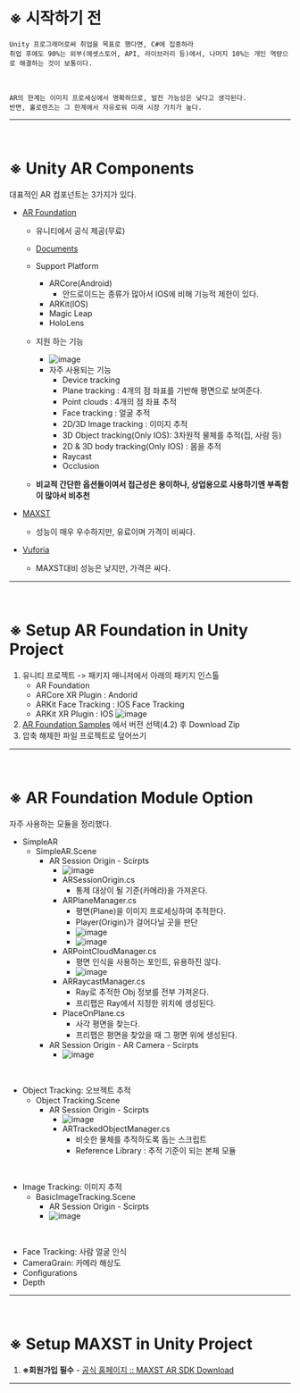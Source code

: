 # ※ 시작하기 전

    Unity 프로그래머로써 취업을 목표로 했다면, C#에 집중하라
    취업 후에도 90%는 외부(에셋스토어, API, 라이브러리 등)에서, 나머지 10%는 개인 역량으로 해결하는 것이 보통이다.


<br>

    AR의 한계는 이미지 프로세싱에서 명확하므로, 발전 가능성은 낮다고 생각된다.
    반면, 홀로렌즈는 그 한계에서 자유로워 미래 시장 가치가 높다.

---

<br>

# ※ Unity AR Components

대표적인 AR 컴포넌트는 3가지가 있다.

- [AR Foundation](https://unity.com/kr/unity/features/arfoundation)
  - 유니티에서 공식 제공(무료)
  - [Documents](https://docs.unity3d.com/Packages/com.unity.xr.arfoundation@4.2/manual/)
  - Support Platform
    - ARCore(Android)
      - 안드로이드는 종류가 많아서 IOS에 비해 기능적 제한이 있다.
    - ARKit(IOS)
    - Magic Leap
    - HoloLens
  - 지원 하는 기능
    - ![image](https://user-images.githubusercontent.com/110334366/186563929-20bcd6fc-1524-4744-97c2-b9a579b6714e.png)  
    - 자주 사용되는 기능
      - Device tracking
      - Plane tracking : 4개의 점 좌표를 기반해 평면으로 보여준다.
      - Point clouds : 4개의 점 좌표 추적
      - Face tracking : 얼굴 추적
      - 2D/3D Image tracking : 이미지 추적
      - 3D Object tracking(Only IOS): 3차원적 물체를 추적(집, 사람 등)
      - 2D & 3D body tracking(Only IOS) : 몸을 추적
      - Raycast
      - Occlusion
    
  - **비교적 간단한 옵션들이여서 접근성은 용이하나, 상업용으로 사용하기엔 부족함이 많아서 비추천**

- [MAXST](https://developer.maxst.com/)
  - 성능이 매우 우수하지만, 유료이며 가격이 비싸다.

- [Vuforia](https://library.vuforia.com/getting-started/getting-started-vuforia-engine-unity)
  - MAXST대비 성능은 낮지만, 가격은 싸다.

---

<br>

# ※ Setup AR Foundation in Unity Project

1. 유니티 프로젝트 -> 패키지 매니저에서 아래의 패키지 인스톨
    - AR Foundation
    - ARCore XR Plugin : Andorid
    - ARKit Face Tracking : IOS Face Tracking
    - ARKit XR Plugin : IOS
    ![image](https://user-images.githubusercontent.com/110334366/186564376-d3d31344-0fdd-47ca-a696-6886adfd9763.png)
2. [AR Foundation Samples](https://github.com/Unity-Technologies/arfoundation-samples) 에서 버전 선택(4.2) 후 Download Zip
3. 압축 해제한 파일 프로젝트로 덮어쓰기

---

<br>

# ※ AR Foundation Module Option

자주 사용하는 모듈을 정리했다.

- SimpleAR
  - SimpleAR.Scene
    - AR Session Origin - Scirpts
      - ![image](https://user-images.githubusercontent.com/110334366/186571721-b0288c6f-171c-43d4-b41f-f85d2f42bbf2.png)  
      - ARSessionOrigin.cs
        - 통제 대상이 될 기준(카메라)을 가져온다.
      - ARPlaneManager.cs
        - 평면(Plane)을 이미지 프로세싱하여 추적한다.
        - Player(Origin)가 걸어다닐 곳을 판단
        - ![image](https://user-images.githubusercontent.com/110334366/186572266-1b3ea136-30a2-4b1f-979a-f2d225095491.png)
        - ![image](https://user-images.githubusercontent.com/110334366/186572348-a181cc9a-93df-4698-a96a-b1fb5daff951.png)
      - ARPointCloudManager.cs
        - 평면 인식을 사용하는 포인트, 유용하진 않다.
        - ![image](https://user-images.githubusercontent.com/110334366/186572571-baaab746-cf06-46b2-8be8-0a90b85dde83.png)
      - ARRaycastManager.cs
        - Ray로 추적한 Obj 정보를 전부 가져온다.
        - 프리팹은 Ray에서 지정한 위치에 생성된다.
      - PlaceOnPlane.cs
        - 사각 평면을 찾는다.
        - 프리팹은 평면을 찾았을 때 그 평면 위에 생성된다.
    - AR Session Origin - AR Camera - Scirpts
      - ![image](https://user-images.githubusercontent.com/110334366/186571351-80113f1d-5a0d-41af-bb11-05c66f1f5f19.png)

<br>

- Object Tracking: 오브젝트 추적
  - Object Tracking.Scene
    - AR Session Origin - Scirpts
      - ![image](https://user-images.githubusercontent.com/110334366/186584191-ae09c5da-8eda-40da-8aa4-9c4419700d29.png)
      - ARTrackedObjectManager.cs
        - 비슷한 물체를 추적하도록 돕는 스크립트
        - Reference Library : 추적 기준이 되는 본체 모듈

<br>

- Image Tracking: 이미지 추적
  - BasicImageTracking.Scene
    - AR Session Origin - Scirpts
    - ![image](https://user-images.githubusercontent.com/110334366/186585917-ba2100cd-631a-4e09-ad10-1ed19783e008.png)

<br>

- Face Tracking: 사람 얼굴 인식
- CameraGrain: 카메라 해상도
- Configurations
- Depth

---

<br>

# ※ Setup MAXST in Unity Project

1. **※회원가입 필수** - [공식 홈페이지 :: MAXST AR SDK Download](https://developer.maxst.com/MD/downloadsdk)


---

<br>